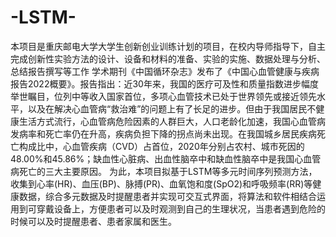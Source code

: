 # -LSTM-
本项目是重庆邮电大学大学生创新创业训练计划的项目，在校内导师指导下，自主完成创新性实验方法的设计、设备和材料的准备、实验的实施、数据处理与分析、总结报告撰写等工作
学术期刊《中国循环杂志》发布了《中国心血管健康与疾病报告2022概要》。报告指出：近30年来，我国的医疗可及性和质量指数进步幅度举世瞩目，位列中等收入国家首位，多项心血管技术已处于世界领先或接近领先水平，以及在解决心血管病“救治难”的问题上有了长足的进步。但由于我国居民不健康生活方式流行，心血管病危险因素的人群巨大，人口老龄化加速，我国心血管病发病率和死亡率仍在升高，疾病负担下降的拐点尚未出现。在我国城乡居民疾病死亡构成比中，心血管疾病（CVD）占首位，2020年分别占农村、城市死因的48.00%和45.86%；缺血性心脏病、出血性脑卒中和缺血性脑卒中是我国心血管病死亡的三大主要原因。
为此，本项目拟基于LSTM等多元时间序列预测方法，收集到心率(HR)、血压(BP)、脉搏(PR)、血氧饱和度(SpO2)和呼吸频率(RR)等健康数据，综合多元数据及时提醒患者并实现可交互式界面，将算法和软件相结合运用到可穿戴设备上，方便患者可以及时观测到自己的生理状况，当患者遇到危险的时候可以及时提醒患者、患者家属和医生。
